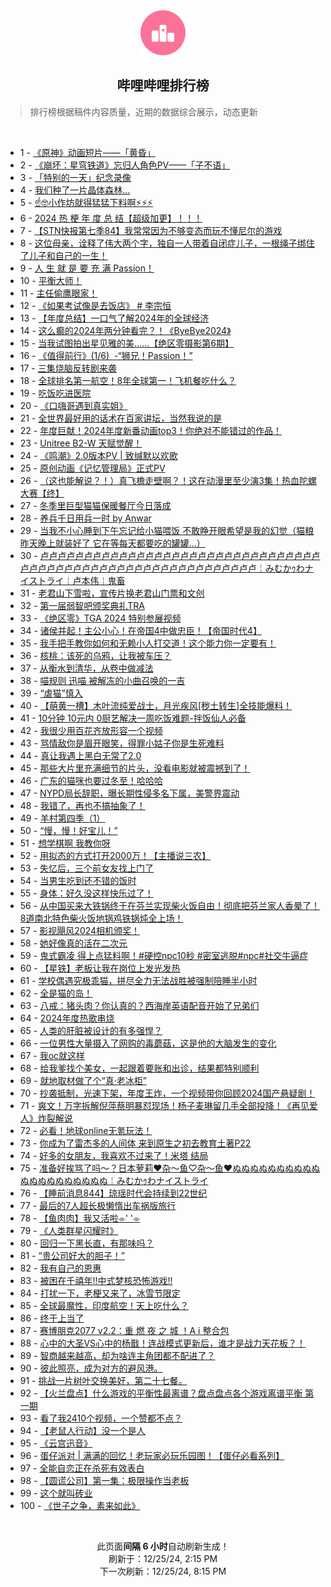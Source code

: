 <div align="center">
    <img src="./assets/icon_rank.png" alt="logo" />
    <h2>哔哩哔哩排行榜</h>
</div>

> 排行榜根据稿件内容质量，近期的数据综合展示，动态更新

<br />

<ul><li><span>1 - <a href=https://www.bilibili.com/BV1mtCNY3EiH target=_blank>《原神》动画短片——「黄昏」</a></span></li><li><span>2 - <a href=https://www.bilibili.com/BV13XCGYMEK8 target=_blank>《崩坏：星穹铁道》忘归人角色PV——「子不语」</a></span></li><li><span>3 - <a href=https://www.bilibili.com/BV13RC5YyEuA target=_blank>「特别的一天」纪念录像</a></span></li><li><span>4 - <a href=https://www.bilibili.com/BV1xpCGYZEd3 target=_blank>我们种了一片晶体森林...</a></span></li><li><span>5 - <a href=https://www.bilibili.com/BV1RfkvYBEnp target=_blank>☝🤓小作坊就得猛猛下料啊⚡⚡⚡</a></span></li><li><span>6 - <a href=https://www.bilibili.com/BV1ozkSYmEpx target=_blank>2024&nbsp;热&nbsp;梗&nbsp;年&nbsp;度&nbsp;总&nbsp;结【超级加更】！！！</a></span></li><li><span>7 - <a href=https://www.bilibili.com/BV1cSkqYWEWa target=_blank>【STN快报第七季84】我常常因为不够变态而玩不懂尼尔的游戏</a></span></li><li><span>8 - <a href=https://www.bilibili.com/BV1UXkmYcEus target=_blank>这位母亲，诠释了伟大两个字，独自一人带着自闭症儿子，一根绳子绑住了儿子和自己的一生！</a></span></li><li><span>9 - <a href=https://www.bilibili.com/BV13kCKYDEqB target=_blank>人&nbsp;生&nbsp;就&nbsp;是&nbsp;要&nbsp;充&nbsp;满&nbsp;Passion！</a></span></li><li><span>10 - <a href=https://www.bilibili.com/BV1f8k1YMERG target=_blank>平衡大师！</a></span></li><li><span>11 - <a href=https://www.bilibili.com/BV1oLkqY1E95 target=_blank>主任偷鹰眼家！</a></span></li><li><span>12 - <a href=https://www.bilibili.com/BV1ChkbYYEyn target=_blank>《如果考试像是去饭店》&nbsp;#&nbsp;李宗恒</a></span></li><li><span>13 - <a href=https://www.bilibili.com/BV1ttk9YkEVx target=_blank>【年度总结】一口气了解2024年的全球经济</a></span></li><li><span>14 - <a href=https://www.bilibili.com/BV1kxksYnEyp target=_blank>这么癫的2024年两分钟看完？！《ByeBye2024》</a></span></li><li><span>15 - <a href=https://www.bilibili.com/BV1YckiYTEWf target=_blank>当我试图拍出星见雅的美……【绝区零摄影第6期】</a></span></li><li><span>16 - <a href=https://www.bilibili.com/BV1mpkhY2EnK target=_blank>《值得前行》(1/6)&nbsp;&nbsp;-“狮兄！Passion！”</a></span></li><li><span>17 - <a href=https://www.bilibili.com/BV1rSkqYpE8L target=_blank>三集烧脑反转剧来袭</a></span></li><li><span>18 - <a href=https://www.bilibili.com/BV1ndkDYdEhk target=_blank>全球排名第一航空！8年全球第一！飞机餐吃什么？</a></span></li><li><span>19 - <a href=https://www.bilibili.com/BV1WTktYcE9m target=_blank>吃饭吃进医院</a></span></li><li><span>20 - <a href=https://www.bilibili.com/BV17xCKYaEkq target=_blank>《口嗨哥遇到真实姐》</a></span></li><li><span>21 - <a href=https://www.bilibili.com/BV1qDkYYKETZ target=_blank>全世界最好用的话术在百家讲坛，当然我说的是</a></span></li><li><span>22 - <a href=https://www.bilibili.com/BV1HWkiYHEYg target=_blank>年度巨献！2024年度新番动画top3！你绝对不能错过的作品！</a></span></li><li><span>23 - <a href=https://www.bilibili.com/BV17rCGY1Ebe target=_blank>Unitree&nbsp;B2-W&nbsp;天赋觉醒！</a></span></li><li><span>24 - <a href=https://www.bilibili.com/BV1d6kmYuEox target=_blank>《鸣潮》2.0版本PV&nbsp;|&nbsp;致缄默以欢歌</a></span></li><li><span>25 - <a href=https://www.bilibili.com/BV1kekbYhEpd target=_blank>原创动画《记忆管理局》正式PV</a></span></li><li><span>26 - <a href=https://www.bilibili.com/BV12okmYtEzw target=_blank>（这也能解说？！）真飞檐走壁啊？！这在动漫里至少演3集！热血陀螺大赛【终】</a></span></li><li><span>27 - <a href=https://www.bilibili.com/BV1DLkbYCEvt target=_blank>冬季里巨型猫猫保暖餐厅今日落成</a></span></li><li><span>28 - <a href=https://www.bilibili.com/BV1wVCVY9EsN target=_blank>养兵千日用兵一时&nbsp;by&nbsp;Anwar</a></span></li><li><span>29 - <a href=https://www.bilibili.com/BV19pkvYAEu7 target=_blank>当我不小心睡到下午忘记给小猫喂饭&nbsp;不敢睁开眼希望是我的幻觉（猫粮昨天晚上就装好了&nbsp;它在等每天都要吃的罐罐…）</a></span></li><li><span>30 - <a href=https://www.bilibili.com/BV1ofk2YMETx target=_blank>卢卢卢卢卢卢卢卢卢卢卢卢卢卢卢卢卢卢卢卢卢卢卢卢卢卢卢卢卢卢卢卢卢卢卢卢卢卢卢卢卢卢卢卢卢卢卢卢卢卢卢卢卢卢卢卢卢卢卢￤みむかｩわナイストライ￤卢本伟￤鬼畜</a></span></li><li><span>31 - <a href=https://www.bilibili.com/BV1cuC3YUEh9 target=_blank>老君山下雪啦，宣传片换老君山门票和文创</a></span></li><li><span>32 - <a href=https://www.bilibili.com/BV12bCNY6Efc target=_blank>第一届弱智吧颁奖典礼TRA</a></span></li><li><span>33 - <a href=https://www.bilibili.com/BV1UMqdYvENF target=_blank>《绝区零》TGA&nbsp;2024&nbsp;特别参展视频</a></span></li><li><span>34 - <a href=https://www.bilibili.com/BV1wNkqYWEXj target=_blank>诸侯并起！主公小心！在帝国4中做忠臣！【帝国时代4】</a></span></li><li><span>35 - <a href=https://www.bilibili.com/BV1RWkqYgEpM target=_blank>我手把手教你如何和无赖小人打交道！这个能力你一定要有！</a></span></li><li><span>36 - <a href=https://www.bilibili.com/BV1TgkCY5EVK target=_blank>核桃：该死的乌鸦，让我被车压？</a></span></li><li><span>37 - <a href=https://www.bilibili.com/BV1WWkiYHEKQ target=_blank>从衡水到清华，从卷中做减法</a></span></li><li><span>38 - <a href=https://www.bilibili.com/BV18GkBYqEzK target=_blank>喵规则&nbsp;迅喵&nbsp;被解冻的小曲召唤的一吉</a></span></li><li><span>39 - <a href=https://www.bilibili.com/BV1jbCKY8EzQ target=_blank>“虐猫”慎入</a></span></li><li><span>40 - <a href=https://www.bilibili.com/BV1dnkqYGETg target=_blank>【萌黄一槽】木叶流纯爱战士，月光疾风[秽土转生]全技能爆料！</a></span></li><li><span>41 - <a href=https://www.bilibili.com/BV1QLqaYkERq target=_blank>10分钟&nbsp;10元内&nbsp;0厨艺解决一周吃饭难题-拌饭仙人必备</a></span></li><li><span>42 - <a href=https://www.bilibili.com/BV1Q4kAYgER6 target=_blank>我很少用百花齐放形容一个视频</a></span></li><li><span>43 - <a href=https://www.bilibili.com/BV1PdkeYQE8B target=_blank>骂情敌你是眉开眼笑，得罪小姑子你是生死难料</a></span></li><li><span>44 - <a href=https://www.bilibili.com/BV1iok2YzEM2 target=_blank>真让我遇上黑白无常了2.0</a></span></li><li><span>45 - <a href=https://www.bilibili.com/BV1CSktYaE5h target=_blank>那些大片里充满细节的片头，没看电影就被震撼到了！</a></span></li><li><span>46 - <a href=https://www.bilibili.com/BV1PUktYAE4y target=_blank>广东的猫咪也要过冬至！哈哈哈</a></span></li><li><span>47 - <a href=https://www.bilibili.com/BV1NfkiYtENn target=_blank>NYPD局长辞职，曝长期性侵多名下属，美警界震动</a></span></li><li><span>48 - <a href=https://www.bilibili.com/BV1n5ktYxEBx target=_blank>我错了，再也不搞抽象了！</a></span></li><li><span>49 - <a href=https://www.bilibili.com/BV12SkuYUEz9 target=_blank>羊村第四季（1）</a></span></li><li><span>50 - <a href=https://www.bilibili.com/BV16DC3YSEo1 target=_blank>“慢，慢！好宝儿！”</a></span></li><li><span>51 - <a href=https://www.bilibili.com/BV1EYCgYVESG target=_blank>想学棋啊&nbsp;我教你呀</a></span></li><li><span>52 - <a href=https://www.bilibili.com/BV1cNkvY1EU2 target=_blank>用拟态的方式打开2000万！【主播说三农】</a></span></li><li><span>53 - <a href=https://www.bilibili.com/BV1unkQYzE8b target=_blank>失忆后，三个前女友找上门了</a></span></li><li><span>54 - <a href=https://www.bilibili.com/BV1chCgY1Evt target=_blank>当男生吃到还不错的饭时</a></span></li><li><span>55 - <a href=https://www.bilibili.com/BV1NjkmYdEfi target=_blank>身体：好久没这样快乐过了！</a></span></li><li><span>56 - <a href=https://www.bilibili.com/BV1Jwk9Y8EVC target=_blank>从中国买来大铁锅终于在芬兰实现柴火饭自由！彻底把芬兰家人香晕了！8道南北特色柴火饭地锅鸡铁锅炖全上场！</a></span></li><li><span>57 - <a href=https://www.bilibili.com/BV1M4k9YVEiE target=_blank>影视飓风2024相机颁奖！</a></span></li><li><span>58 - <a href=https://www.bilibili.com/BV15jkYY8EL3 target=_blank>她好像真的活在二次元</a></span></li><li><span>59 - <a href=https://www.bilibili.com/BV1f5kqYjEbX target=_blank>鬼式霸凌&nbsp;得上点猛料啊！#硬控npc10秒&nbsp;#密室逃脱#npc#社交牛逼症</a></span></li><li><span>60 - <a href=https://www.bilibili.com/BV1NwkqYxEJi target=_blank>【星铁】老板让我在岗位上发光发热</a></span></li><li><span>61 - <a href=https://www.bilibili.com/BV19KkbYSEUW target=_blank>学校偶遇究极乖猫，拼尽全力无法战胜被强制陪睡半小时</a></span></li><li><span>62 - <a href=https://www.bilibili.com/BV1NJksYxEGg target=_blank>全是猫的岛！</a></span></li><li><span>63 - <a href=https://www.bilibili.com/BV1D2k1Y4E6y target=_blank>八戒：猪头肉？你认真的？西海岸英语配音开始了兄弟们</a></span></li><li><span>64 - <a href=https://www.bilibili.com/BV1HMktY8Ehi target=_blank>2024年度热歌串烧</a></span></li><li><span>65 - <a href=https://www.bilibili.com/BV1VDCGYzEnQ target=_blank>人类的肝脏被设计的有多强悍？</a></span></li><li><span>66 - <a href=https://www.bilibili.com/BV1jtk8YsEFa target=_blank>一位男性大量摄入了网购的毒蘑菇，这是他的大脑发生的变化</a></span></li><li><span>67 - <a href=https://www.bilibili.com/BV1gyCKYJEVL target=_blank>我oc就这样</a></span></li><li><span>68 - <a href=https://www.bilibili.com/BV13wk1YtEb6 target=_blank>给我爹找个美女，一起跟着要账和出诊，结果都特别顺利</a></span></li><li><span>69 - <a href=https://www.bilibili.com/BV1BfkqYjETy target=_blank>就地取材做了个“真·老冰柜”</a></span></li><li><span>70 - <a href=https://www.bilibili.com/BV1prk2YSETH target=_blank>抄袭抵制，光速下架，年度王炸，一个视频带你回顾2024国产悬疑剧！</a></span></li><li><span>71 - <a href=https://www.bilibili.com/BV1khkbYYETH target=_blank>爽文！万字拆解倪萍蔡明暴怼现场！杨子麦琳留几手全部投降！《再见爱人》炸裂解说</a></span></li><li><span>72 - <a href=https://www.bilibili.com/BV1ApkmYQEXc target=_blank>必看！地球online无氪玩法！</a></span></li><li><span>73 - <a href=https://www.bilibili.com/BV1x7kiYxEZK target=_blank>你成为了雷杰多的人间体&nbsp;来到原生之初去教育土著P22</a></span></li><li><span>74 - <a href=https://www.bilibili.com/BV1CCkqY4EuH target=_blank>好多的女朋友，我喜欢不过来了！米塔&nbsp;结局</a></span></li><li><span>75 - <a href=https://www.bilibili.com/BV19nkvYeEvc target=_blank>准备好挨骂了吗〜？日本萝莉❤杂～鱼♡杂～鱼❤ぬぬぬぬぬぬぬぬぬぬぬぬぬぬぬぬぬぬぬぬ￤みむかｩわナイストライ</a></span></li><li><span>76 - <a href=https://www.bilibili.com/BV1f5kqYjEAe target=_blank>【睡前消息844】琼瑶时代会持续到22世纪</a></span></li><li><span>77 - <a href=https://www.bilibili.com/BV1bLkSYNEi5 target=_blank>最后的7人超长极懒惰出车祸版旅行</a></span></li><li><span>78 - <a href=https://www.bilibili.com/BV1W2ktYeEKj target=_blank>【鱼肉肉】我又活啦⌯&#39;&nbsp;&#39;⌯</a></span></li><li><span>79 - <a href=https://www.bilibili.com/BV1UBC3YZETM target=_blank>《人类群星闪耀时》</a></span></li><li><span>80 - <a href=https://www.bilibili.com/BV1bqktY6Efo target=_blank>回归一下黑长直，有那味吗？</a></span></li><li><span>81 - <a href=https://www.bilibili.com/BV1n4kiYJED9 target=_blank>“贵公司好大的胆子！”</a></span></li><li><span>82 - <a href=https://www.bilibili.com/BV1xHCGYbE8f target=_blank>我有自己的恩惠</a></span></li><li><span>83 - <a href=https://www.bilibili.com/BV1skkUYoEvv target=_blank>被困在千禧年!!中式梦核恐怖游戏!!</a></span></li><li><span>84 - <a href=https://www.bilibili.com/BV1HtkiYUEJV target=_blank>打扰一下，老梗又来了，冰雪节限定</a></span></li><li><span>85 - <a href=https://www.bilibili.com/BV1odkxYUE7Q target=_blank>全球最魔性，印度航空！天上吃什么？</a></span></li><li><span>86 - <a href=https://www.bilibili.com/BV1C9k8YqEQy target=_blank>终于上当了</a></span></li><li><span>87 - <a href=https://www.bilibili.com/BV1wok8YvEN6 target=_blank>赛博朋克2077&nbsp;v2.2：重&nbsp;燃&nbsp;夜&nbsp;之&nbsp;城&nbsp;！A&nbsp;i&nbsp;整合包</a></span></li><li><span>88 - <a href=https://www.bilibili.com/BV1iaCKYtEPk target=_blank>心中的大圣VS心中的杨戬！连战模式更新后，谁才是战力天花板？！</a></span></li><li><span>89 - <a href=https://www.bilibili.com/BV1iNCGYgEPd target=_blank>智商越来越高，却为啥连主角团都不配进了？</a></span></li><li><span>90 - <a href=https://www.bilibili.com/BV1qkC5YXExD target=_blank>彼此照亮，成为对方的避风港。</a></span></li><li><span>91 - <a href=https://www.bilibili.com/BV1obkuYAEyQ target=_blank>挑战一片树叶交换美好，第二十七餐。</a></span></li><li><span>92 - <a href=https://www.bilibili.com/BV1hACKY7EYa target=_blank>【火兰盘点】什么游戏的平衡性最离谱？盘点盘点各个游戏离谱平衡&nbsp;第一期</a></span></li><li><span>93 - <a href=https://www.bilibili.com/BV1JqCGYEERU target=_blank>看了我2410个视频，一个赞都不点？</a></span></li><li><span>94 - <a href=https://www.bilibili.com/BV1RjkvYTEk5 target=_blank>【老鼠人行动】没一个是人</a></span></li><li><span>95 - <a href=https://www.bilibili.com/BV1spCGYZEyp target=_blank>《云宫迅音》</a></span></li><li><span>96 - <a href=https://www.bilibili.com/BV1eVkhY9EVo target=_blank>蛋仔派对&nbsp;|&nbsp;满满的回忆！老玩家必玩乐园图！【蛋仔必看系列】</a></span></li><li><span>97 - <a href=https://www.bilibili.com/BV1pDCVYbEdQ target=_blank>全能自恋正在杀死有效表白</a></span></li><li><span>98 - <a href=https://www.bilibili.com/BV1pskiYDEee target=_blank>【圆谎公司】第一集：极限操作当老板</a></span></li><li><span>99 - <a href=https://www.bilibili.com/BV1pek9YBEJw target=_blank>这个就叫砖业</a></span></li><li><span>100 - <a href=https://www.bilibili.com/BV1JBCGYmEwC target=_blank>《世子之争，素来如此》</a></span></li></ul>

<br />

<p align=center>此页面<strong>间隔 6 小时</strong>自动刷新生成！<br>刷新于：12/25/24, 2:15 PM<br>下一次刷新：12/25/24, 8:15 PM</p>
